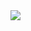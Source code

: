 <img src="https://capsule-render.vercel.app/api?type=egg&color=E3A6AE&height=300&section=header&text=❤YUNHA❤%20&fontSize=90" />



<!--
**xdbsgk/xdbsgk** is a ✨ _special_ ✨ repository because its `README.md` (this file) appears on your GitHub profile.
-->
